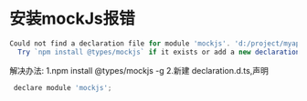 # 安装mockJs报错

```javascript
Could not find a declaration file for module 'mockjs'. 'd:/project/myapp/node_modules/mockjs/dist/mock.js' implicitly has an 'any' type.
  Try `npm install @types/mockjs` if it exists or add a new declaration (.d.ts) file containing `declare module 'mockjs';`ts(7016)
```
解决办法:
1.npm install @types/mockjs -g
2.新建 declaration.d.ts,声明
```javascript
 declare module 'mockjs';
```
